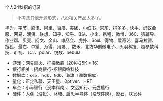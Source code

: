 个人24秋招的记录
>不考虑其他开源形式，八股相关产品太多了。


华为、字节、腾讯、阿里、百度、美团、小红书、京东、拼多多、快手、蚂蚁金服、网易、滴滴、联想、知乎、知乎、B站、小米、携程、微博、360、猿辅导、作业帮、贝壳、阅文、金山、唯品会、虎扑、Soul、得物、爱奇艺、喜马拉雅、搜狐、最右、中望、万得、用友、、数禾、北方华创微电子、火羽科技、超参数科技、旷视、TCL、polar、悦数、nebula
+ 游戏：网易雷火、柠檬微趣（20K~25K * 16）
+ 银行相关：招商银行-招银网络科技
+ 数据库：sdb、hdb、tidb、海致（图数据库）
+ 量化：正定私募、天王星、Optiver、HRT
+ 车企：小马智行（没本科岗）、文远知行、元戎启行
+ 硬件：大疆（没投）、沐曦、启思半导体（没软件岗）、影石、联发科